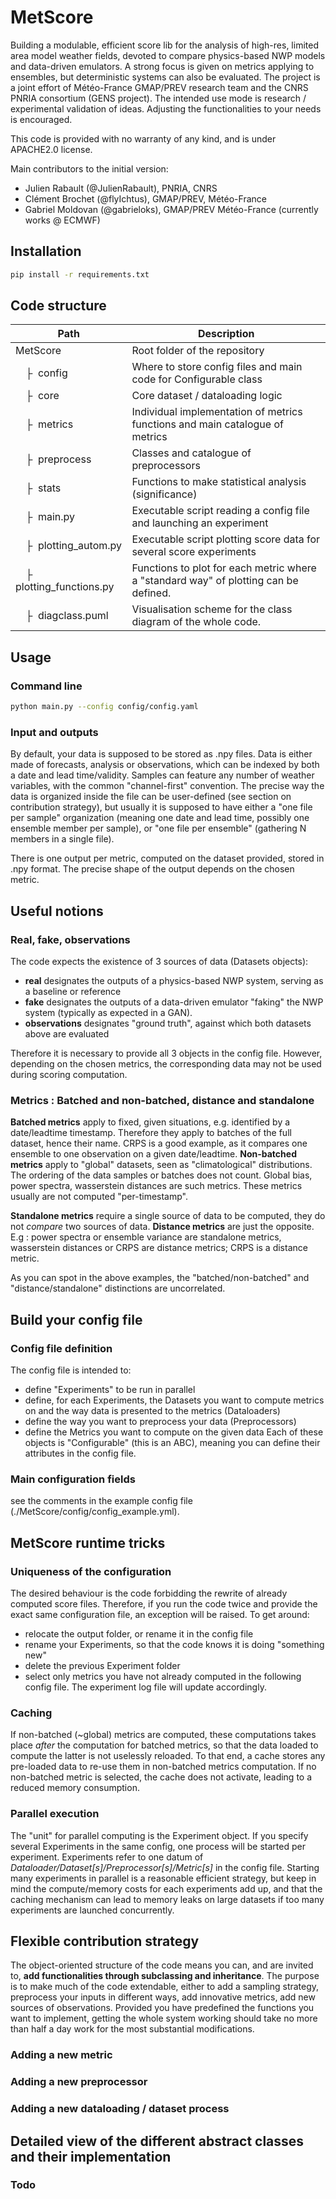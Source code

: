 # MetScore

Building a modulable, efficient score lib for the analysis of high-res, limited area model weather fields, devoted to compare physics-based NWP models and data-driven emulators. A strong focus is given on metrics applying to ensembles, but deterministic systems can also be evaluated.
The project is a joint effort of Météo-France GMAP/PREV research team and the CNRS PNRIA consortium (GENS project).
The intended use mode is research / experimental validation of ideas. Adjusting the functionalities to your needs is encouraged. 

This code is provided with no warranty of any kind, and is under APACHE2.0 license.

Main contributors to the initial version:
 - Julien Rabault (@JulienRabault), PNRIA, CNRS
 - Clément Brochet (@flyIchtus), GMAP/PREV, Météo-France
 - Gabriel Moldovan (@gabrieloks), GMAP/PREV Météo-France (currently works @ ECMWF)
 
## Installation

```bash
pip install -r requirements.txt
```
## Code structure

| Path | Description |
| --- | --- |
|MetScore|Root folder of the repository|
|&ensp;&ensp;&boxvr;&nbsp; config | Where to store config files and main code for Configurable class|
|&ensp;&ensp;&boxvr;&nbsp; core |Core dataset / dataloading logic|
|&ensp;&ensp;&boxvr;&nbsp; metrics | Individual implementation of metrics functions and main catalogue of metrics|
|&ensp;&ensp;&boxvr;&nbsp; preprocess | Classes and catalogue of preprocessors|
|&ensp;&ensp;&boxvr;&nbsp; stats | Functions to make statistical analysis (significance) |
|&ensp;&ensp;&boxvr;&nbsp; main.py | Executable script reading a config file and launching an experiment |
|&ensp;&ensp;&boxvr;&nbsp; plotting_autom.py | Executable script plotting score data for several score experiments |
|&ensp;&ensp;&boxvr;&nbsp; plotting_functions.py | Functions to plot for each metric where a "standard way" of plotting can be defined. |
|&ensp;&ensp;&boxvr;&nbsp; diagclass.puml | Visualisation scheme for the class diagram of the whole code. |
## Usage
### Command line
```bash
python main.py --config config/config.yaml
```
### Input and outputs
By default, your data is supposed to be stored as .npy files. Data is either made of forecasts, analysis or observations, which can be indexed by both a date and lead time/validity. Samples can feature any number of weather variables, with the common "channel-first" convention. 
The precise way the data is organized inside the file can be user-defined (see section on contribution strategy), but usually it is supposed to have either a "one file per sample" organization (meaning one date and lead time, possibly one ensemble member per sample), or "one file per ensemble" (gathering N members in a single file).

There is one output per metric, computed on the dataset provided, stored in .npy format.
The precise shape of the output depends on the chosen metric.

## Useful notions

### Real, fake, observations
The code expects the existence of 3 sources of data (Datasets objects):

- __real__ designates the outputs of a physics-based NWP system, serving as a baseline or reference
- __fake__ designates the outputs of a data-driven emulator "faking" the NWP system (typically as expected in a GAN).
- __observations__ designates "ground truth", against which both datasets above are evaluated

Therefore it is necessary to provide all 3 objects in the config file. 
However, depending on the chosen metrics, the corresponding data may not be used during scoring computation.

### Metrics : Batched and non-batched, distance and standalone

__Batched metrics__ apply to fixed, given situations, e.g. identified by a date/leadtime timestamp.
Therefore they apply to batches of the full dataset, hence their name. 
CRPS is a good example, as it compares one ensemble to one observation on a given date/leadtime.
__Non-batched metrics__ apply to "global" datasets, seen as "climatological" distributions. The ordering of the data samples or batches does not count.
Global bias, power spectra, wasserstein distances are such metrics. These metrics usually are not computed "per-timestamp".

__Standalone metrics__ require a single source of data to be computed, they do not *compare* two sources of data.
__Distance metrics__ are just the opposite.
E.g : power spectra or ensemble variance are standalone metrics, wasserstein distances or CRPS are distance metrics; CRPS is a distance metric.

As you can spot in the above examples, the "batched/non-batched" and "distance/standalone" distinctions are uncorrelated.

## Build your config file

### Config file definition
The config file is intended to:
- define "Experiments" to be run in parallel
- define, for each Experiments, the Datasets you want to compute metrics on and the way data is presented to the metrics (Dataloaders)
- define the way you want to preprocess your data (Preprocessors)
- define the Metrics you want to compute on the given data
Each of these objects is "Configurable" (this is an ABC), meaning you can define their attributes in the config file.

### Main configuration fields

see the comments in the example config file (./MetScore/config/config_example.yml).

## MetScore runtime tricks

### Uniqueness of the configuration
The desired behaviour is the code forbidding the rewrite of already computed score files. Therefore, if you run the code twice and provide the exact same configuration file, an exception will be raised. To get around:

- relocate the output folder, or rename it in the config file
- rename your Experiments, so that the code knows it is doing "something new"
- delete the previous Experiment folder
- select only metrics you have not already computed in the following config file. The experiment log file will update accordingly.

### Caching

If non-batched (~global) metrics are computed, these computations takes place *after* the computation for batched metrics, so that the data loaded to compute the latter is not uselessly reloaded. To that end, a cache stores any pre-loaded data to re-use them in non-batched metrics computation. If no non-batched metric is selected, the cache does not activate, leading to a reduced memory consumption.

### Parallel execution
The "unit" for parallel computing is the Experiment object. If you specify several Experiments in the same config, one process will be started per experiment.
Experiments refer to one datum of *Dataloader/Dataset[s]/Preprocessor[s]/Metric[s]* in the config file.
Starting many experiments in parallel is a reasonable efficient strategy, but keep in mind the compute/memory costs for each experiments add up, and that the caching mechanism can lead to memory leaks on large datasets if too many experiments are launched concurrently.

## Flexible contribution strategy

The object-oriented structure of the code means you can, and are invited to, __add functionalities through subclassing and inheritance__.
The purpose is to make much of the code extendable, either to add a sampling strategy, preprocess your inputs in different ways, add innovative metrics, add new sources of observations.
Provided you have predefined the functions you want to implement, getting the whole system working should take no more than half a day work for the most substantial modifications.

### Adding a new metric

### Adding a new preprocessor

### Adding a new dataloading / dataset process


## Detailed view of the different abstract classes and their implementation

### Todo
